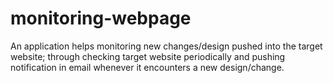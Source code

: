 # monitoring-webpage

An application helps monitoring new changes/design pushed into the target website; through checking target website periodically and pushing notification in email whenever it  encounters a new design/change. 
